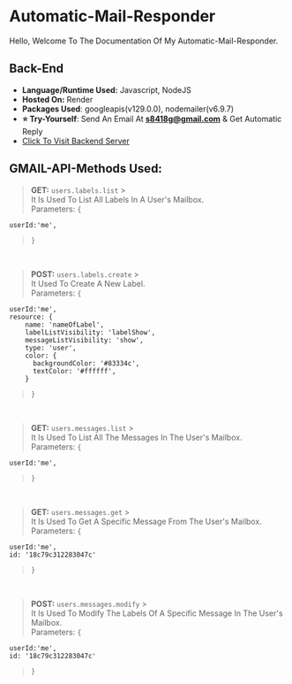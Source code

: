 # Automatic-Mail-Responder

Hello, Welcome To The Documentation Of My Automatic-Mail-Responder.

## Back-End

- **Language/Runtime Used:** Javascript, NodeJS
- **Hosted On:** Render
- **Packages Used**: googleapis(v129.0.0), nodemailer(v6.9.7)
- **⭐ Try-Yourself**: Send An Email At **s8418g@gmail.com** & Get Automatic Reply
- [Click To Visit Backend Server](https://automatic-mail-responder.onrender.com)

## GMAIL-API-Methods Used:

> **GET:** `users.labels.list` > <BR>
> It Is Used To List All Labels In A User's Mailbox.
> <BR>
> Parameters: `{` <BR>

    userId:'me',

> `}`

<BR>

> **POST:** `users.labels.create` > <BR>
> It Used To Create A New Label.
> <BR>
> Parameters: `{` <BR>

    userId:'me',
    resource: {
        name: 'nameOfLabel',
        labelListVisibility: 'labelShow',
        messageListVisibility: 'show',
        type: 'user',
        color: {
          backgroundColor: '#83334c',
          textColor: '#ffffff',
        }

> `}`

<BR>

> **GET:** `users.messages.list` > <BR>
> It Is Used To List All The Messages In The User's Mailbox.
> <BR>
> Parameters: `{` <BR>

    userId:'me',

> `}`

<BR>

> **GET:** `users.messages.get` > <BR>
> It Is Used To Get A Specific Message From The User's Mailbox.
> <BR>
> Parameters: `{` <BR>

    userId:'me',
    id: '18c79c312283047c'

> `}`

<BR>

> **POST:** `users.messages.modify` > <BR>
> It Is Used To Modify The Labels Of A Specific Message In The User's Mailbox.
> <BR>
> Parameters: `{` <BR>

    userId:'me',
    id: '18c79c312283047c'

> `}`
